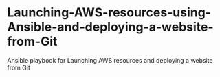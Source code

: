# Launching-AWS-resources-using-Ansible-and-deploying-a-website-from-Git
Ansible playbook for Launching AWS resources and deploying a website from Git
